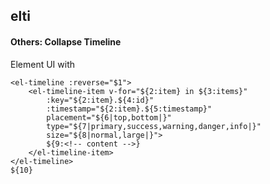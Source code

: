 ## elti
#### Others: Collapse Timeline
Element UI <el-timeline> with <el-timeline-item>
```
<el-timeline :reverse="$1">
	<el-timeline-item v-for="${2:item} in ${3:items}"
		:key="${2:item}.${4:id}"
		:timestamp="${2:item}.${5:timestamp}"
		placement="${6|top,bottom|}"
		type="${7|primary,success,warning,danger,info|}"
		size="${8|normal,large|}">
		${9:<!-- content -->}
	</el-timeline-item>
</el-timeline>
${10}
```